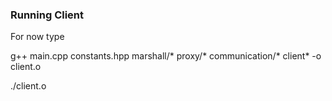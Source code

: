 ### Running Client

For now type

g++ main.cpp constants.hpp marshall/* proxy/* communication/* client* -o client.o

./client.o
